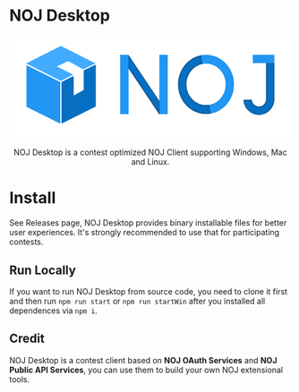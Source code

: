# NOJ Desktop
![NOJ Desktop](/src/resources/noj.png)
<p align="center">NOJ Desktop is a contest optimized NOJ Client supporting Windows, Mac and Linux.</p>

# Install

See Releases page, NOJ Desktop provides binary installable files for better user experiences. It's strongly recommended to use that for participating contests.

## Run Locally

If you want to run NOJ Desktop from source code, you need to clone it first and then run `npm run start` or `npm run startWin` after you installed all dependences via `npm i`.

## Credit

NOJ Desktop is a contest client based on **NOJ OAuth Services** and **NOJ Public API Services**, you can use them to build your own NOJ extensional tools.